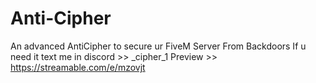 # Anti-Cipher
An advanced AntiCipher to secure ur FiveM Server From Backdoors 
If u need it text me in discord >>  _cipher_1
Preview >> https://streamable.com/e/mzovjt
